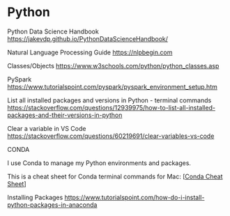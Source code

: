 # Python

Python Data Science Handbook https://jakevdp.github.io/PythonDataScienceHandbook/

Natural Language Processing Guide https://nlpbegin.com

Classes/Objects https://www.w3schools.com/python/python_classes.asp

PySpark https://www.tutorialspoint.com/pyspark/pyspark_environment_setup.htm

List all installed packages and versions in Python - terminal commands https://stackoverflow.com/questions/12939975/how-to-list-all-installed-packages-and-their-versions-in-python

Clear a variable in VS Code https://stackoverflow.com/questions/60219691/clear-variables-vs-code

CONDA

I use Conda to manage my Python environments and packages.

This is a cheat sheet for Conda terminal commands for Mac: [[Conda Cheat Sheet](https://docs.conda.io/projects/conda/en/4.6.0/_downloads/52a95608c49671267e40c689e0bc00ca/conda-cheatsheet.pdf)]

Installing Packages https://www.tutorialspoint.com/how-do-i-install-python-packages-in-anaconda
